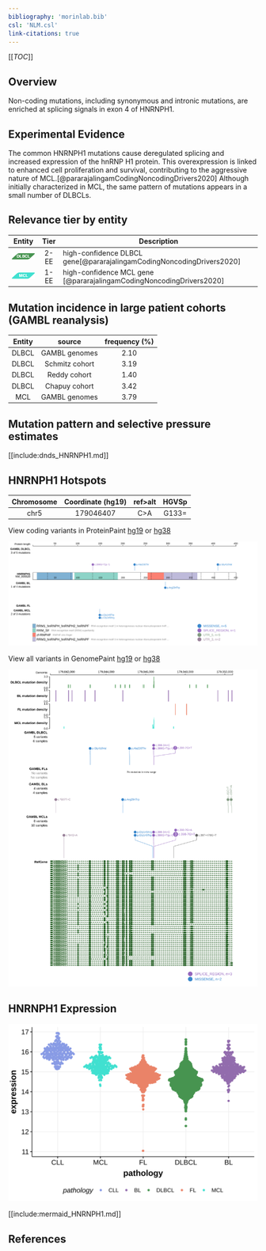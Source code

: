 ```yaml
---
bibliography: 'morinlab.bib'
csl: 'NLM.csl'
link-citations: true
---
```

[[_TOC_]]

## Overview
Non-coding mutations, including synonymous and intronic mutations,  are enriched at splicing signals in exon 4 of HNRNPH1. 

## Experimental Evidence
The common HNRNPH1 mutations cause deregulated splicing and increased expression of the hnRNP H1 protein. This overexpression is linked to enhanced cell proliferation and survival, contributing to the aggressive nature of MCL.[@pararajalingamCodingNoncodingDrivers2020]  Although initially characterized in MCL, the same pattern of mutations appears in a small number of DLBCLs.


## Relevance tier by entity

|Entity|Tier|Description               |
|:------:|:----:|--------------------------|
|![DLBCL](images/icons/DLBCL_tier1.png) |2-EE   |high-confidence DLBCL gene[@pararajalingamCodingNoncodingDrivers2020]|
|![MCL](images/icons/MCL_tier1.png)   |1-EE   |high-confidence MCL gene  [@pararajalingamCodingNoncodingDrivers2020]|

## Mutation incidence in large patient cohorts (GAMBL reanalysis)

|Entity|source        |frequency (%)|
|:------:|:--------------:|:-------------:|
|DLBCL |GAMBL genomes |2.10         |
|DLBCL |Schmitz cohort|3.19         |
|DLBCL |Reddy cohort  |1.40         |
|DLBCL |Chapuy cohort |3.42         |
|MCL   |GAMBL genomes |3.79         |

## Mutation pattern and selective pressure estimates

[[include:dnds_HNRNPH1.md]]

## HNRNPH1 Hotspots

| Chromosome |Coordinate (hg19) | ref>alt | HGVSp | 
 | :---:| :---: | :--: | :---: |
| chr5 | 179046407 | C>A | G133= |

View coding variants in ProteinPaint [hg19](https://morinlab.github.io/LLMPP/GAMBL/HNRNPH1_protein.html)  or [hg38](https://morinlab.github.io/LLMPP/GAMBL/HNRNPH1_protein_hg38.html)

![](images/proteinpaint/HNRNPH1_NM_005520.svg)

View all variants in GenomePaint [hg19](https://morinlab.github.io/LLMPP/GAMBL/HNRNPH1.html)  or [hg38](https://morinlab.github.io/LLMPP/GAMBL/HNRNPH1_hg38.html)

![](images/proteinpaint/HNRNPH1.svg)

## HNRNPH1 Expression
![](images/gene_expression/HNRNPH1_by_pathology.svg)


[[include:mermaid_HNRNPH1.md]]

## References

<!-- NONCODING -->
<!-- ORIGIN: pararajalingamCodingNoncodingDrivers2020 -->
<!-- MCL: pararajalingamCodingNoncodingDrivers2020 -->
<!-- DLBCL: pararajalingamCodingNoncodingDrivers2020 -->
